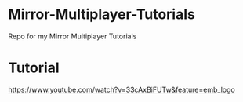 # Mirror-Multiplayer-Tutorials
Repo for my Mirror Multiplayer Tutorials

# Tutorial
https://www.youtube.com/watch?v=33cAxBiFUTw&feature=emb_logo
